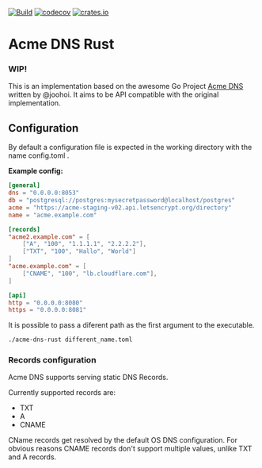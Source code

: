 [![Build](https://github.com/conblem/acme-dns-rust/workflows/Rust/badge.svg)](https://github.com/conblem/acme-dns-rust/actions)
[![codecov](https://codecov.io/gh/conblem/acme-dns-rust/branch/dev/graph/badge.svg)](https://codecov.io/gh/conblem/acme-dns-rust)
[![crates.io](https://img.shields.io/crates/v/acme-dns-rust)](https://crates.io/crates/acme-dns-rust)

# Acme DNS Rust
### WIP!

This is an implementation based on the awesome Go Project [Acme DNS](https://github.com/joohoi/acme-dns) written by @joohoi.
It aims to be API compatible with the original implementation.

## Configuration
By default a configuration file is expected in the working directory with the name config.toml .

**Example config:**
```toml
[general]
dns = "0.0.0.0:8053"
db = "postgresql://postgres:mysecretpassword@localhost/postgres"
acme = "https://acme-staging-v02.api.letsencrypt.org/directory"
name = "acme.example.com"

[records]
"acme2.example.com" = [
    ["A", "100", "1.1.1.1", "2.2.2.2"],
    ["TXT", "100", "Hallo", "World"]
]
"acme.example.com" = [
    ["CNAME", "100", "lb.cloudflare.com"],
]

[api]
http = "0.0.0.0:8080"
https = "0.0.0.0:8081"
```

It is possible to pass a diferent path as the first argument to the executable.
```bash
./acme-dns-rust different_name.toml
```

### Records configuration
Acme DNS supports serving static DNS Records.

Currently supported records are:
* TXT
* A
* CNAME

CName records get resolved by the default OS DNS configuration.
For obvious reasons CNAME records don't support multiple values, unlike TXT and A records.